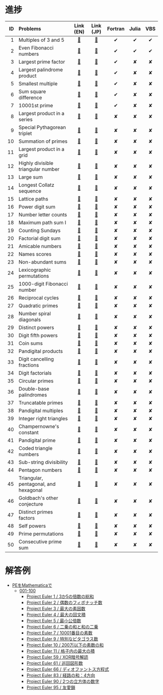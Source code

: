 # 進捗 #

|ID|Problems|Link (EN)|Link (JP)|Fortran|Julia|VBS|
|-:|:-|:-:|:-:|:-:|:-:|:-:|
|1|Multiples of 3 and 5                  |[&#x1F517;](https://projecteuler.net/problem=1) |[&#x1F517;](http://odz.sakura.ne.jp/projecteuler/index.php?cmd=read&page=Problem%201) |&#x2714;|&#x2714;|&#x2714;|
|2|Even Fibonacci numbers                |[&#x1F517;](https://projecteuler.net/problem=2) |[&#x1F517;](http://odz.sakura.ne.jp/projecteuler/index.php?cmd=read&page=Problem%202) |&#x2714;|&#x2714;|&#x2714;|
|3|Largest prime factor                  |[&#x1F517;](https://projecteuler.net/problem=3) |[&#x1F517;](http://odz.sakura.ne.jp/projecteuler/index.php?cmd=read&page=Problem%203) |&#x2714;|&#x2718;|&#x2718;|
|4|Largest palindrome product            |[&#x1F517;](https://projecteuler.net/problem=4) |[&#x1F517;](http://odz.sakura.ne.jp/projecteuler/index.php?cmd=read&page=Problem%204) |&#x2714;|&#x2718;|&#x2718;|
|5|Smallest multiple                     |[&#x1F517;](https://projecteuler.net/problem=5) |[&#x1F517;](http://odz.sakura.ne.jp/projecteuler/index.php?cmd=read&page=Problem%205) |&#x2714;|&#x2718;|&#x2718;|
|6|Sum square difference                 |[&#x1F517;](https://projecteuler.net/problem=6) |[&#x1F517;](http://odz.sakura.ne.jp/projecteuler/index.php?cmd=read&page=Problem%206) |&#x2714;|&#x2718;|&#x2718;|
|7|10001st prime                         |[&#x1F517;](https://projecteuler.net/problem=7) |[&#x1F517;](http://odz.sakura.ne.jp/projecteuler/index.php?cmd=read&page=Problem%207) |&#x2714;|&#x2718;|&#x2718;|
|8|Largest product in a series           |[&#x1F517;](https://projecteuler.net/problem=8) |[&#x1F517;](http://odz.sakura.ne.jp/projecteuler/index.php?cmd=read&page=Problem%208) |&#x2718;|&#x2718;|&#x2718;|
|9|Special Pythagorean triplet           |[&#x1F517;](https://projecteuler.net/problem=9) |[&#x1F517;](http://odz.sakura.ne.jp/projecteuler/index.php?cmd=read&page=Problem%209) |&#x2718;|&#x2718;|&#x2718;|
|10|Summation of primes                  |[&#x1F517;](https://projecteuler.net/problem=10)|[&#x1F517;](http://odz.sakura.ne.jp/projecteuler/index.php?cmd=read&page=Problem%2010)|&#x2718;|&#x2718;|&#x2718;|
|11|Largest product in a grid            |[&#x1F517;](https://projecteuler.net/problem=11)|[&#x1F517;](http://odz.sakura.ne.jp/projecteuler/index.php?cmd=read&page=Problem%2011)|&#x2718;|&#x2718;|&#x2718;|
|12|Highly divisible triangular number   |[&#x1F517;](https://projecteuler.net/problem=12)|[&#x1F517;](http://odz.sakura.ne.jp/projecteuler/index.php?cmd=read&page=Problem%2012)|&#x2718;|&#x2718;|&#x2718;|
|13|Large sum                            |[&#x1F517;](https://projecteuler.net/problem=13)|[&#x1F517;](http://odz.sakura.ne.jp/projecteuler/index.php?cmd=read&page=Problem%2013)|&#x2718;|&#x2718;|&#x2718;|
|14|Longest Collatz sequence             |[&#x1F517;](https://projecteuler.net/problem=14)|[&#x1F517;](http://odz.sakura.ne.jp/projecteuler/index.php?cmd=read&page=Problem%2014)|&#x2718;|&#x2718;|&#x2718;|
|15|Lattice paths                        |[&#x1F517;](https://projecteuler.net/problem=15)|[&#x1F517;](http://odz.sakura.ne.jp/projecteuler/index.php?cmd=read&page=Problem%2015)|&#x2718;|&#x2718;|&#x2718;|
|16|Power digit sum                      |[&#x1F517;](https://projecteuler.net/problem=16)|[&#x1F517;](http://odz.sakura.ne.jp/projecteuler/index.php?cmd=read&page=Problem%2016)|&#x2718;|&#x2718;|&#x2718;|
|17|Number letter counts                 |[&#x1F517;](https://projecteuler.net/problem=17)|[&#x1F517;](http://odz.sakura.ne.jp/projecteuler/index.php?cmd=read&page=Problem%2017)|&#x2718;|&#x2718;|&#x2718;|
|18|Maximum path sum I                   |[&#x1F517;](https://projecteuler.net/problem=18)|[&#x1F517;](http://odz.sakura.ne.jp/projecteuler/index.php?cmd=read&page=Problem%2018)|&#x2718;|&#x2718;|&#x2718;|
|19|Counting Sundays                     |[&#x1F517;](https://projecteuler.net/problem=19)|[&#x1F517;](http://odz.sakura.ne.jp/projecteuler/index.php?cmd=read&page=Problem%2019)|&#x2718;|&#x2718;|&#x2718;|
|20|Factorial digit sum                  |[&#x1F517;](https://projecteuler.net/problem=20)|[&#x1F517;](http://odz.sakura.ne.jp/projecteuler/index.php?cmd=read&page=Problem%2020)|&#x2718;|&#x2718;|&#x2718;|
|21|Amicable numbers                     |[&#x1F517;](https://projecteuler.net/problem=21)|[&#x1F517;](http://odz.sakura.ne.jp/projecteuler/index.php?cmd=read&page=Problem%2021)|&#x2718;|&#x2718;|&#x2718;|
|22|Names scores                         |[&#x1F517;](https://projecteuler.net/problem=22)|[&#x1F517;](http://odz.sakura.ne.jp/projecteuler/index.php?cmd=read&page=Problem%2022)|&#x2718;|&#x2718;|&#x2718;|
|23|Non-abundant sums                    |[&#x1F517;](https://projecteuler.net/problem=23)|[&#x1F517;](http://odz.sakura.ne.jp/projecteuler/index.php?cmd=read&page=Problem%2023)|&#x2718;|&#x2718;|&#x2718;|
|24|Lexicographic permutations           |[&#x1F517;](https://projecteuler.net/problem=24)|[&#x1F517;](http://odz.sakura.ne.jp/projecteuler/index.php?cmd=read&page=Problem%2024)|&#x2718;|&#x2718;|&#x2718;|
|25|1000-digit Fibonacci number          |[&#x1F517;](https://projecteuler.net/problem=25)|[&#x1F517;](http://odz.sakura.ne.jp/projecteuler/index.php?cmd=read&page=Problem%2025)|&#x2718;|&#x2718;|&#x2718;|
|26|Reciprocal cycles                    |[&#x1F517;](https://projecteuler.net/problem=26)|[&#x1F517;](http://odz.sakura.ne.jp/projecteuler/index.php?cmd=read&page=Problem%2026)|&#x2718;|&#x2718;|&#x2718;|
|27|Quadratic primes                     |[&#x1F517;](https://projecteuler.net/problem=27)|[&#x1F517;](http://odz.sakura.ne.jp/projecteuler/index.php?cmd=read&page=Problem%2027)|&#x2718;|&#x2718;|&#x2718;|
|28|Number spiral diagonals              |[&#x1F517;](https://projecteuler.net/problem=28)|[&#x1F517;](http://odz.sakura.ne.jp/projecteuler/index.php?cmd=read&page=Problem%2028)|&#x2718;|&#x2718;|&#x2718;|
|29|Distinct powers                      |[&#x1F517;](https://projecteuler.net/problem=29)|[&#x1F517;](http://odz.sakura.ne.jp/projecteuler/index.php?cmd=read&page=Problem%2029)|&#x2718;|&#x2718;|&#x2718;|
|30|Digit fifth powers                   |[&#x1F517;](https://projecteuler.net/problem=30)|[&#x1F517;](http://odz.sakura.ne.jp/projecteuler/index.php?cmd=read&page=Problem%2030)|&#x2718;|&#x2718;|&#x2718;|
|31|Coin sums                            |[&#x1F517;](https://projecteuler.net/problem=31)|[&#x1F517;](http://odz.sakura.ne.jp/projecteuler/index.php?cmd=read&page=Problem%2031)|&#x2718;|&#x2718;|&#x2718;|
|32|Pandigital products                  |[&#x1F517;](https://projecteuler.net/problem=32)|[&#x1F517;](http://odz.sakura.ne.jp/projecteuler/index.php?cmd=read&page=Problem%2032)|&#x2718;|&#x2718;|&#x2718;|
|33|Digit cancelling fractions           |[&#x1F517;](https://projecteuler.net/problem=33)|[&#x1F517;](http://odz.sakura.ne.jp/projecteuler/index.php?cmd=read&page=Problem%2033)|&#x2718;|&#x2718;|&#x2718;|
|34|Digit factorials                     |[&#x1F517;](https://projecteuler.net/problem=34)|[&#x1F517;](http://odz.sakura.ne.jp/projecteuler/index.php?cmd=read&page=Problem%2034)|&#x2718;|&#x2718;|&#x2718;|
|35|Circular primes                      |[&#x1F517;](https://projecteuler.net/problem=35)|[&#x1F517;](http://odz.sakura.ne.jp/projecteuler/index.php?cmd=read&page=Problem%2035)|&#x2718;|&#x2718;|&#x2718;|
|36|Double-base palindromes              |[&#x1F517;](https://projecteuler.net/problem=36)|[&#x1F517;](http://odz.sakura.ne.jp/projecteuler/index.php?cmd=read&page=Problem%2036)|&#x2718;|&#x2718;|&#x2718;|
|37|Truncatable primes                   |[&#x1F517;](https://projecteuler.net/problem=37)|[&#x1F517;](http://odz.sakura.ne.jp/projecteuler/index.php?cmd=read&page=Problem%2037)|&#x2718;|&#x2718;|&#x2718;|
|38|Pandigital multiples                 |[&#x1F517;](https://projecteuler.net/problem=38)|[&#x1F517;](http://odz.sakura.ne.jp/projecteuler/index.php?cmd=read&page=Problem%2038)|&#x2718;|&#x2718;|&#x2718;|
|39|Integer right triangles              |[&#x1F517;](https://projecteuler.net/problem=39)|[&#x1F517;](http://odz.sakura.ne.jp/projecteuler/index.php?cmd=read&page=Problem%2039)|&#x2718;|&#x2718;|&#x2718;|
|40|Champernowne's constant              |[&#x1F517;](https://projecteuler.net/problem=40)|[&#x1F517;](http://odz.sakura.ne.jp/projecteuler/index.php?cmd=read&page=Problem%2040)|&#x2718;|&#x2718;|&#x2718;|
|41|Pandigital prime                     |[&#x1F517;](https://projecteuler.net/problem=41)|[&#x1F517;](http://odz.sakura.ne.jp/projecteuler/index.php?cmd=read&page=Problem%2041)|&#x2718;|&#x2718;|&#x2718;|
|42|Coded triangle numbers               |[&#x1F517;](https://projecteuler.net/problem=42)|[&#x1F517;](http://odz.sakura.ne.jp/projecteuler/index.php?cmd=read&page=Problem%2042)|&#x2718;|&#x2718;|&#x2718;|
|43|Sub-string divisibility              |[&#x1F517;](https://projecteuler.net/problem=43)|[&#x1F517;](http://odz.sakura.ne.jp/projecteuler/index.php?cmd=read&page=Problem%2043)|&#x2718;|&#x2718;|&#x2718;|
|44|Pentagon numbers                     |[&#x1F517;](https://projecteuler.net/problem=44)|[&#x1F517;](http://odz.sakura.ne.jp/projecteuler/index.php?cmd=read&page=Problem%2044)|&#x2718;|&#x2718;|&#x2718;|
|45|Triangular, pentagonal, and hexagonal|[&#x1F517;](https://projecteuler.net/problem=45)|[&#x1F517;](http://odz.sakura.ne.jp/projecteuler/index.php?cmd=read&page=Problem%2045)|&#x2718;|&#x2718;|&#x2718;|
|46|Goldbach's other conjecture          |[&#x1F517;](https://projecteuler.net/problem=46)|[&#x1F517;](http://odz.sakura.ne.jp/projecteuler/index.php?cmd=read&page=Problem%2046)|&#x2718;|&#x2718;|&#x2718;|
|47|Distinct primes factors              |[&#x1F517;](https://projecteuler.net/problem=47)|[&#x1F517;](http://odz.sakura.ne.jp/projecteuler/index.php?cmd=read&page=Problem%2047)|&#x2718;|&#x2718;|&#x2718;|
|48|Self powers                          |[&#x1F517;](https://projecteuler.net/problem=48)|[&#x1F517;](http://odz.sakura.ne.jp/projecteuler/index.php?cmd=read&page=Problem%2048)|&#x2718;|&#x2718;|&#x2718;|
|49|Prime permutations                   |[&#x1F517;](https://projecteuler.net/problem=49)|[&#x1F517;](http://odz.sakura.ne.jp/projecteuler/index.php?cmd=read&page=Problem%2049)|&#x2718;|&#x2718;|&#x2718;|
|50|Consecutive prime sum                |[&#x1F517;](https://projecteuler.net/problem=50)|[&#x1F517;](http://odz.sakura.ne.jp/projecteuler/index.php?cmd=read&page=Problem%2050)|&#x2718;|&#x2718;|&#x2718;|


# 解答例 #

* [PEをMathematicaで](http://variee.hatenadiary.com/)
  * [001-100](http://variee.hatenadiary.com/archive/category/001-100)
    * [Project Euler 1 / 3か5の倍数の総和](http://variee.hatenadiary.com/entry/2017/03/06/194007)
    * [Project Euler 2 / 偶数のフィボナッチ数](http://variee.hatenadiary.com/entry/2017/03/07/001436)
    * [Project Euler 3 / 最大の素因数](http://variee.hatenadiary.com/entry/2017/03/06/143812)
    * [Project Euler 4 / 最大の回文積](http://variee.hatenadiary.com/entry/2017/03/07/102008)
    * [Project Euler 5 / 最小公倍数](http://variee.hatenadiary.com/entry/2017/03/05/005051)
    * [Project Euler 6 / 二乗の和と和の二乗](http://variee.hatenadiary.com/entry/2017/03/06/235111)
    * [Project Euler 7 / 10001番目の素数](http://variee.hatenadiary.com/entry/2017/03/05/093511)
    * [Project Euler 9 / 特別なピタゴラス数](http://variee.hatenadiary.com/entry/2017/03/13/194610)
    * [Project Euler 10 / 200万以下の素数の和](http://variee.hatenadiary.com/entry/2017/03/06/175554)
    * [Project Euler 11 / 格子内の最大の積](http://variee.hatenadiary.com/entry/2017/04/20/234553)
    * [Project Euler 59 / XOR暗号解読](http://variee.hatenadiary.com/entry/2017/07/16/233037)
    * [Project Euler 61 / 巡回図形数](http://variee.hatenadiary.com/entry/2017/06/15/010000)
    * [Project Euler 66 / ディオファントス方程式](http://variee.hatenadiary.com/entry/2017/05/26/003000)
    * [Project Euler 83 / 経路の和：4方向](http://variee.hatenadiary.com/entry/2017/05/28/003000)
    * [Project Euler 90 / 2つの立方体の数字](http://variee.hatenadiary.com/entry/2017/08/12/014504)
    * [Project Euler 95 / 友愛鎖](http://variee.hatenadiary.com/entry/2017/06/13/010000)
